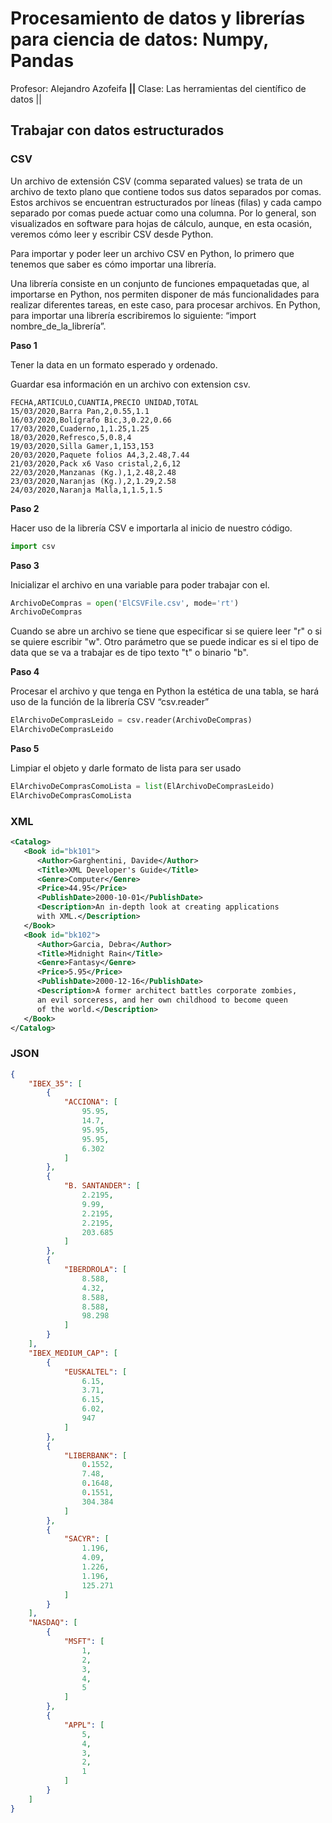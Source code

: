# Procesamiento de datos y librerías para ciencia de datos: Numpy, Pandas

Profesor: Alejandro Azofeifa **||** Clase: Las herramientas del científico de datos ||

## Trabajar con datos estructurados

### CSV

Un archivo de extensión CSV (comma separated values) se trata de un archivo de texto plano que contiene todos sus datos separados por comas. Estos archivos se encuentran estructurados por líneas (filas) y cada campo separado por comas puede actuar como una columna. Por lo general, son visualizados en software para hojas de cálculo, aunque, en esta ocasión, veremos cómo leer y escribir CSV desde Python.

Para importar y poder leer un archivo CSV en Python, lo primero que tenemos que saber es cómo importar una librería.

Una librería consiste en un conjunto de funciones empaquetadas que, al importarse en Python, nos permiten disponer de más funcionalidades para realizar diferentes tareas, en este caso, para procesar archivos. En Python, para importar una librería escribiremos lo siguiente: “import nombre_de_la_librería”.

**Paso 1** 

Tener la data en un formato esperado y ordenado.

Guardar esa información en un archivo con extension csv.

```csv
FECHA,ARTICULO,CUANTIA,PRECIO UNIDAD,TOTAL
15/03/2020,Barra Pan,2,0.55,1.1
16/03/2020,Bolígrafo Bic,3,0.22,0.66
17/03/2020,Cuaderno,1,1.25,1.25
18/03/2020,Refresco,5,0.8,4
19/03/2020,Silla Gamer,1,153,153
20/03/2020,Paquete folios A4,3,2.48,7.44
21/03/2020,Pack x6 Vaso cristal,2,6,12
22/03/2020,Manzanas (Kg.),1,2.48,2.48
23/03/2020,Naranjas (Kg.),2,1.29,2.58
24/03/2020,Naranja Malla,1,1.5,1.5
```

**Paso 2**

Hacer uso de la librería CSV e importarla al inicio de nuestro código. 

```python
import csv
```

**Paso 3**

Inicializar el archivo en una variable para poder trabajar con el.

```python
ArchivoDeCompras = open('ElCSVFile.csv', mode='rt')
ArchivoDeCompras 
```

Cuando se abre un archivo se tiene que especificar si se quiere leer "r" o si se quiere escribir "w".
Otro parámetro que se puede indicar es si el tipo de data que se va a trabajar es de tipo texto "t" o binario "b".

**Paso 4**

Procesar el archivo y que tenga en Python la estética de una tabla, se hará uso de la función de la librería CSV “csv.reader”

```python
ElArchivoDeComprasLeido = csv.reader(ArchivoDeCompras)
ElArchivoDeComprasLeido 
```

**Paso 5**

Limpiar el objeto y darle formato de lista para ser usado

```python
ElArchivoDeComprasComoLista = list(ElArchivoDeComprasLeido)
ElArchivoDeComprasComoLista 
```

### XML

```xml
<Catalog>
   <Book id="bk101">
      <Author>Garghentini, Davide</Author>
      <Title>XML Developer's Guide</Title>
      <Genre>Computer</Genre>
      <Price>44.95</Price>
      <PublishDate>2000-10-01</PublishDate>
      <Description>An in-depth look at creating applications
      with XML.</Description>
   </Book>
   <Book id="bk102">
      <Author>Garcia, Debra</Author>
      <Title>Midnight Rain</Title>
      <Genre>Fantasy</Genre>
      <Price>5.95</Price>
      <PublishDate>2000-12-16</PublishDate>
      <Description>A former architect battles corporate zombies,
      an evil sorceress, and her own childhood to become queen
      of the world.</Description>
   </Book>
</Catalog>
```

### JSON

```json
{
    "IBEX_35": [
        {
            "ACCIONA": [
                95.95,
                14.7,
                95.95,
                95.95,
                6.302
            ]
        },
        {
            "B. SANTANDER": [
                2.2195,
                9.99,
                2.2195,
                2.2195,
                203.685
            ]
        },
        {
            "IBERDROLA": [
                8.588,
                4.32,
                8.588,
                8.588,
                98.298
            ]
        }
    ],
    "IBEX_MEDIUM_CAP": [
        {
            "EUSKALTEL": [
                6.15,
                3.71,
                6.15,
                6.02,
                947
            ]
        },
        {
            "LIBERBANK": [
                0.1552,
                7.48,
                0.1648,
                0.1551,
                304.384
            ]
        },
        {
            "SACYR": [
                1.196,
                4.09,
                1.226,
                1.196,
                125.271
            ]
        }
    ],
    "NASDAQ": [
        {
            "MSFT": [
                1,
                2,
                3,
                4,
                5
            ]
        },
        {
            "APPL": [
                5,
                4,
                3,
                2,
                1
            ]
        }
    ]
}
```